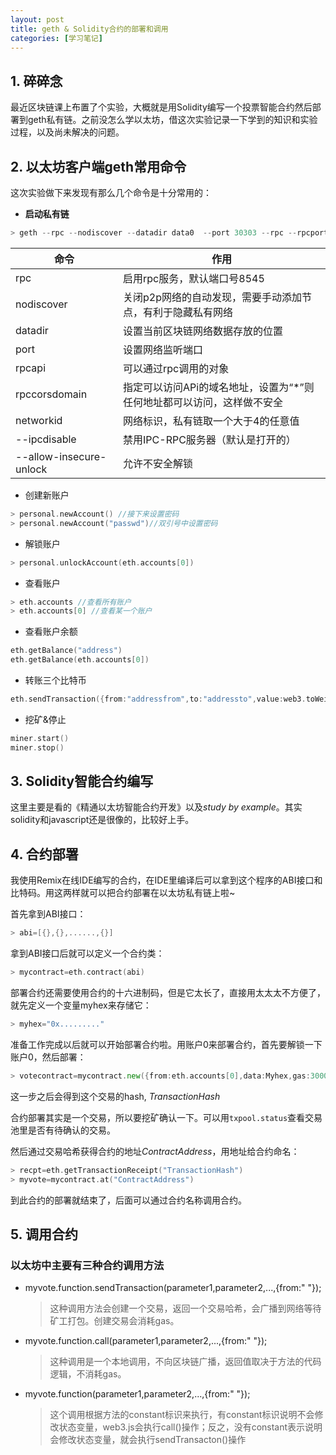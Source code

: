 ```yaml
---
layout: post
title: geth & Solidity合约的部署和调用
categories: [学习笔记]
---
```




## 1. 碎碎念

最近区块链课上布置了个实验，大概就是用Solidity编写一个投票智能合约然后部署到geth私有链。之前没怎么学以太坊，借这次实验记录一下学到的知识和实验过程，以及尚未解决的问题。

## 2. 以太坊客户端geth常用命令

这次实验做下来发现有那么几个命令是十分常用的：

* **启动私有链**

```go
> geth --rpc --nodiscover --datadir data0  --port 30303 --rpc --rpcport 8545 --rpcapi "db,eth,net,web3" --rpccorsdomain "*" --networkid 1108 --ipcdisable console --allow-insecure-unlock
```



| 命令                    | 作用                                                         |
| ----------------------- | ------------------------------------------------------------ |
| rpc                     | 启用rpc服务，默认端口号8545                                  |
| nodiscover              | 关闭p2p网络的自动发现，需要手动添加节点，有利于隐藏私有网络  |
| datadir                 | 设置当前区块链网络数据存放的位置                             |
| port                    | 设置网络监听端口                                             |
| rpcapi                  | 可以通过rpc调用的对象                                        |
| rpccorsdomain           | 指定可以访问APi的域名地址，设置为“*”则任何地址都可以访问，这样做不安全 |
| networkid               | 网络标识，私有链取一个大于4的任意值                          |
| --ipcdisable            | 禁用IPC-RPC服务器（默认是打开的）                            |
| --allow-insecure-unlock | 允许不安全解锁                                               |

* 创建新账户

```go
> personal.newAccount() //接下来设置密码
> personal.newAccount("passwd")//双引号中设置密码
```

* 解锁账户

```go
> personal.unlockAccount(eth.accounts[0])
```

* 查看账户

```go
> eth.accounts //查看所有账户
> eth.accounts[0] //查看某一个账户
```

* 查看账户余额

```go
eth.getBalance("address")
eth.getBalance(eth.accounts[0])
```

* 转账三个比特币

```go
eth.sendTransaction({from:"addressfrom",to:"addressto",value:web3.toWei(3,"ether")})
```

* 挖矿&停止

```go
miner.start()
miner.stop()
```

## 3. Solidity智能合约编写

这里主要是看的《精通以太坊智能合约开发》以及*study by example*。其实solidity和javascript还是很像的，比较好上手。

## 4. 合约部署

我使用Remix在线IDE编写的合约，在IDE里编译后可以拿到这个程序的ABI接口和比特码。用这两样就可以把合约部署在以太坊私有链上啦~

首先拿到ABI接口：

```go
> abi=[{},{},......,{}]
```

拿到ABI接口后就可以定义一个合约类：

```go
> mycontract=eth.contract(abi)
```

部署合约还需要使用合约的十六进制码，但是它太长了，直接用太太太不方便了，就先定义一个变量myhex来存储它：

```go
> myhex="0x........."
```

准备工作完成以后就可以开始部署合约啦。用账户0来部署合约，首先要解锁一下账户0，然后部署：

```go
> votecontract=mycontract.new({from:eth.accounts[0],data:Myhex,gas:3000000})
```

这一步之后会得到这个交易的hash, *TransactionHash*

合约部署其实是一个交易，所以要挖矿确认一下。可以用`txpool.status`查看交易池里是否有待确认的交易。

然后通过交易哈希获得合约的地址*ContractAddress*，用地址给合约命名：

```go
> recpt=eth.getTransactionReceipt("TransactionHash")
> myvote=mycontract.at("ContractAddress")
```

到此合约的部署就结束了，后面可以通过合约名称调用合约。

## 5. 调用合约

### 以太坊中主要有三种合约调用方法

* myvote.function.sendTransaction(parameter1,parameter2,...,{from:" "});

  > 这种调用方法会创建一个交易，返回一个交易哈希，会广播到网络等待矿工打包。创建交易会消耗gas。

* myvote.function.call(parameter1,parameter2,...,{from:" "});

  > 这种调用是一个本地调用，不向区块链广播，返回值取决于方法的代码逻辑，不消耗gas。

* myvote.function(parameter1,parameter2,...,{from:" "});

  > 这个调用根据方法的constant标识来执行，有constant标识说明不会修改状态变量，web3.js会执行call()操作；反之，没有constant表示说明会修改状态变量，就会执行sendTransacton()操作

